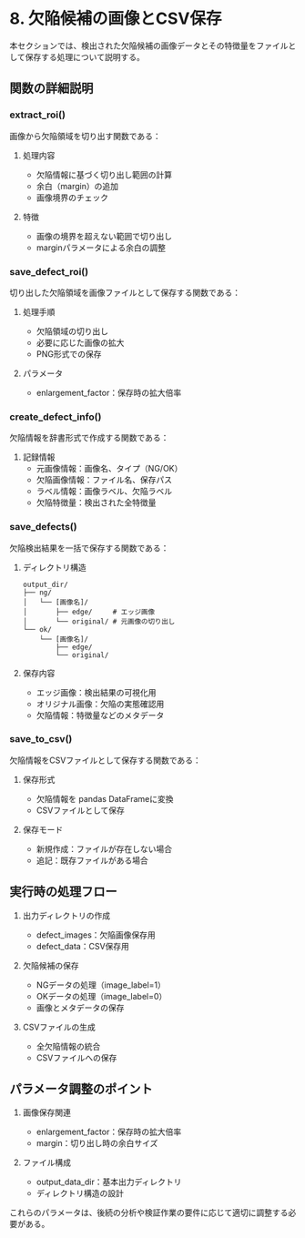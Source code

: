 # 8. 欠陥候補の画像とCSV保存

本セクションでは、検出された欠陥候補の画像データとその特徴量をファイルとして保存する処理について説明する。

## 関数の詳細説明

### extract_roi()
画像から欠陥領域を切り出す関数である：

1. 処理内容
   - 欠陥情報に基づく切り出し範囲の計算
   - 余白（margin）の追加
   - 画像境界のチェック

2. 特徴
   - 画像の境界を超えない範囲で切り出し
   - marginパラメータによる余白の調整

### save_defect_roi()
切り出した欠陥領域を画像ファイルとして保存する関数である：

1. 処理手順
   - 欠陥領域の切り出し
   - 必要に応じた画像の拡大
   - PNG形式での保存

2. パラメータ
   - enlargement_factor：保存時の拡大倍率

### create_defect_info()
欠陥情報を辞書形式で作成する関数である：

1. 記録情報
   - 元画像情報：画像名、タイプ（NG/OK）
   - 欠陥画像情報：ファイル名、保存パス
   - ラベル情報：画像ラベル、欠陥ラベル
   - 欠陥特徴量：検出された全特徴量

### save_defects()
欠陥検出結果を一括で保存する関数である：

1. ディレクトリ構造
   ```
   output_dir/
   ├── ng/
   │   └── [画像名]/
   │       ├── edge/     # エッジ画像
   │       └── original/ # 元画像の切り出し
   └── ok/
       └── [画像名]/
           ├── edge/
           └── original/
   ```

2. 保存内容
   - エッジ画像：検出結果の可視化用
   - オリジナル画像：欠陥の実態確認用
   - 欠陥情報：特徴量などのメタデータ

### save_to_csv()
欠陥情報をCSVファイルとして保存する関数である：

1. 保存形式
   - 欠陥情報を pandas DataFrameに変換
   - CSVファイルとして保存

2. 保存モード
   - 新規作成：ファイルが存在しない場合
   - 追記：既存ファイルがある場合

## 実行時の処理フロー

1. 出力ディレクトリの作成
   - defect_images：欠陥画像保存用
   - defect_data：CSV保存用

2. 欠陥候補の保存
   - NGデータの処理（image_label=1）
   - OKデータの処理（image_label=0）
   - 画像とメタデータの保存

3. CSVファイルの生成
   - 全欠陥情報の統合
   - CSVファイルへの保存

## パラメータ調整のポイント

1. 画像保存関連
   - enlargement_factor：保存時の拡大倍率
   - margin：切り出し時の余白サイズ

2. ファイル構成
   - output_data_dir：基本出力ディレクトリ
   - ディレクトリ構造の設計

これらのパラメータは、後続の分析や検証作業の要件に応じて適切に調整する必要がある。
